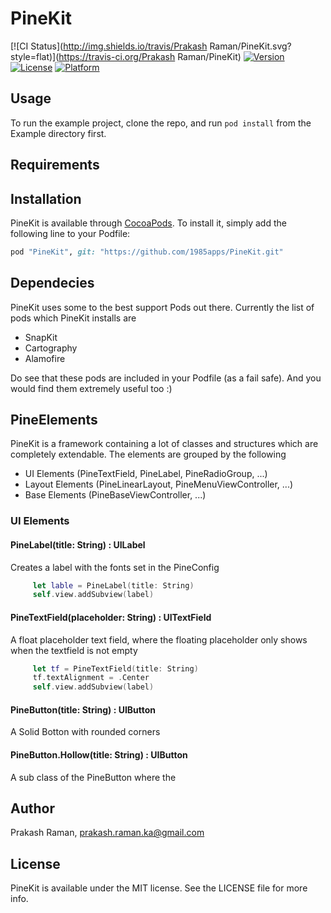 # PineKit

[![CI Status](http://img.shields.io/travis/Prakash Raman/PineKit.svg?style=flat)](https://travis-ci.org/Prakash Raman/PineKit)
[![Version](https://img.shields.io/cocoapods/v/PineKit.svg?style=flat)](http://cocoapods.org/pods/PineKit)
[![License](https://img.shields.io/cocoapods/l/PineKit.svg?style=flat)](http://cocoapods.org/pods/PineKit)
[![Platform](https://img.shields.io/cocoapods/p/PineKit.svg?style=flat)](http://cocoapods.org/pods/PineKit)

## Usage

To run the example project, clone the repo, and run `pod install` from the Example directory first.

## Requirements

## Installation

PineKit is available through [CocoaPods](http://cocoapods.org). To install
it, simply add the following line to your Podfile:

```ruby
pod "PineKit", git: "https://github.com/1985apps/PineKit.git"
```

## Dependecies
PineKit uses some to the best support Pods out there. Currently the list of pods which PineKit installs are
- SnapKit
- Cartography
- Alamofire

Do see that these pods are included in your Podfile (as a fail safe). And you would find them extremely useful too :)

## PineElements
PineKit is a framework containing a lot of classes and structures which are completely extendable. The elements are grouped by the following

- UI Elements (PineTextField, PineLabel, PineRadioGroup, ...)
- Layout Elements (PineLinearLayout, PineMenuViewController, ...)
- Base Elements (PineBaseViewController, ...)

### UI Elements
#### PineLabel(title: String) : UILabel
Creates a label with the fonts set in the PineConfig

```swift
     let lable = PineLabel(title: String)
     self.view.addSubview(label)
```

#### PineTextField(placeholder: String) : UITextField
A float placeholder text field, where the floating placeholder only shows when the textfield is not empty

```swift
     let tf = PineTextField(title: String)
     tf.textAlignment = .Center
     self.view.addSubview(label)
```

#### PineButton(title: String) : UIButton
A Solid Botton with rounded corners

#### PineButton.Hollow(title: String) : UIButton
A sub class of the PineButton where the

## Author

Prakash Raman, prakash.raman.ka@gmail.com

## License

PineKit is available under the MIT license. See the LICENSE file for more info.
